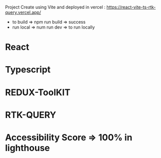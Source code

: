 Project Create using  Vite and deployed in vercel : https://react-vite-ts-rtk-query.vercel.app/

- to build => npm run build => success
- run local    => num run dev => to run locally

# React
# Typescript
# REDUX-ToolKIT
# RTK-QUERY

# Accessibility Score => 100% in lighthouse